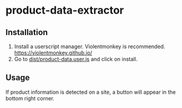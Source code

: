 # product-data-extractor

## Installation

1. Install a userscript manager. Violentmonkey is recommended. https://violentmonkey.github.io/
2. Go to [dist/product-data.user.js](../../raw/main/dist/product-data.user.js) and click on install.

## Usage

If product information is detected on a site, a button will appear in the bottom right corner.
